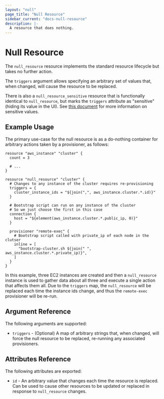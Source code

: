 ```yaml
---
layout: "null"
page_title: "Null Resource"
sidebar_current: "docs-null-resource"
description: |-
  A resource that does nothing.
---
```


# Null Resource

The `null_resource` resource implements the standard resource lifecycle but
takes no further action.

The `triggers` argument allows specifying an arbitrary set of values that,
when changed, will cause the resource to be replaced.

There is also a `null_resource_sensitive` resource that is functionally
identical to `null_resource`, but marks the `triggers` attribute as "sensitive"
(hiding its value in the UI). See [this
document](https://www.terraform.io/docs/extend/best-practices/sensitive-state.html)
for more information on sensitive values.

## Example Usage

The primary use-case for the null resource is as a do-nothing container for
arbitrary actions taken by a provisioner, as follows:

```hcl
resource "aws_instance" "cluster" {
  count = 3

  # ...
}

resource "null_resource" "cluster" {
  # Changes to any instance of the cluster requires re-provisioning
  triggers = {
    cluster_instance_ids = "${join(",", aws_instance.cluster.*.id)}"
  }

  # Bootstrap script can run on any instance of the cluster
  # So we just choose the first in this case
  connection {
    host = "${element(aws_instance.cluster.*.public_ip, 0)}"
  }

  provisioner "remote-exec" {
    # Bootstrap script called with private_ip of each node in the clutser
    inline = [
      "bootstrap-cluster.sh ${join(" ", aws_instance.cluster.*.private_ip)}",
    ]
  }
}
```

In this example, three EC2 instances are created and then a
`null_resource` instance is used to gather data about all three and execute
a single action that affects them all. Due to the `triggers` map, the
`null_resource` will be replaced each time the instance ids change, and thus
the `remote-exec` provisioner will be re-run.


## Argument Reference

The following arguments are supported:

* `triggers` - (Optional) A map of arbitrary strings that, when changed, will
  force the null resource to be replaced, re-running any associated
provisioners.

## Attributes Reference

The following attributes are exported:

* `id` - An arbitrary value that changes each time the resource is replaced.
  Can be used to cause other resources to be updated or replaced in response
  to `null_resource` changes.
